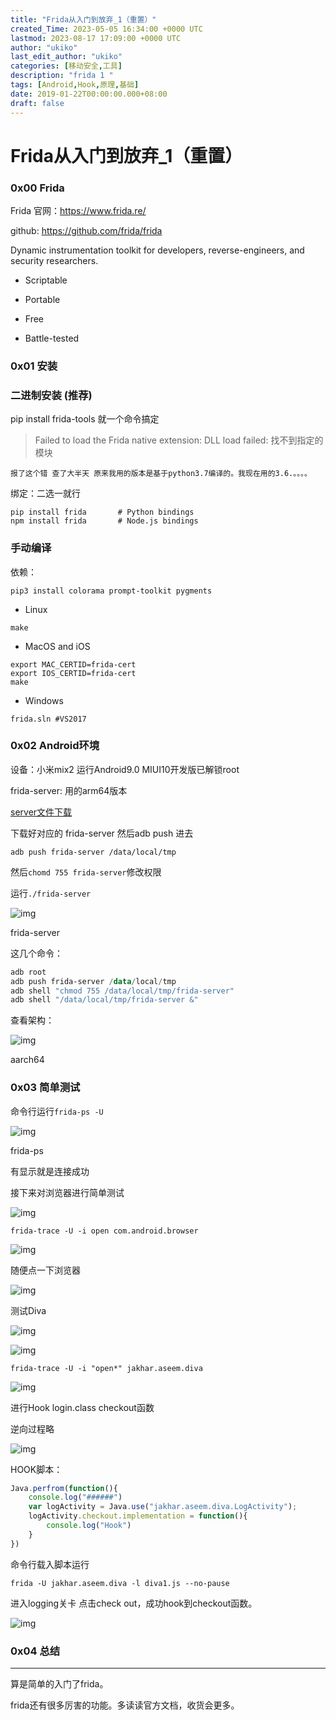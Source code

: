 ```yaml
---
title: "Frida从入门到放弃_1（重置）"
created_Time: 2023-05-05 16:34:00 +0000 UTC
lastmod: 2023-08-17 17:09:00 +0000 UTC
author: "ukiko"
last_edit_author: "ukiko"
categories: [移动安全,工具]
description: "frida 1 "
tags: [Android,Hook,原理,基础]
date: 2019-01-22T00:00:00.000+08:00
draft: false
---
```


# Frida从入门到放弃_1（重置）

### 0x00 Frida

Frida 官网：https://www.frida.re/

github: https://github.com/frida/frida

Dynamic instrumentation toolkit for developers, reverse-engineers, and security researchers.

- Scriptable

- Portable

- Free

- Battle-tested

### 0x01 安装

### 二进制安装 (推荐)

pip install frida-tools 就一个命令搞定

> Failed to load the Frida native extension: DLL load failed: 找不到指定的模块

	报了这个错 查了大半天 原来我用的版本是基于python3.7编译的。我现在用的3.6.。。。。



绑定：二选一就行

```shell
pip install frida       # Python bindings
npm install frida       # Node.js bindings
```

### 手动编译

依赖：

`pip3 install colorama prompt-toolkit pygments`

- Linux

`make`

- MacOS and iOS

```shell
export MAC_CERTID=frida-cert
export IOS_CERTID=frida-cert
make
```

- Windows

```shell
frida.sln #VS2017
```

### 0x02 Android环境

设备：小米mix2 运行Android9.0 MIUI10开发版已解锁root

frida-server: 用的arm64版本

[server文件下载](https://github.com/frida/frida/releases)

下载好对应的 frida-server 然后adb push 进去

`adb push frida-server /data/local/tmp`

然后`chomd 755 frida-server`修改权限

运行`./frida-server`

![img](https://my-md-1253484710.file.myqcloud.com/20190112133452.png)

frida-server

这几个命令：

```powershell
adb root
adb push frida-server /data/local/tmp
adb shell "chmod 755 /data/local/tmp/frida-server"
adb shell "/data/local/tmp/frida-server &"
```

查看架构：

![img](https://my-md-1253484710.file.myqcloud.com/20190616145105.png)

aarch64

### 0x03 简单测试

命令行运行`frida-ps -U`

![img](https://my-md-1253484710.file.myqcloud.com/20190112133604.png)

frida-ps

有显示就是连接成功

接下来对浏览器进行简单测试

![img](https://my-md-1253484710.file.myqcloud.com/20190616150349.png)

`frida-trace -U -i open com.android.browser`

![img](https://my-md-1253484710.file.myqcloud.com/20190616150506.png)

随便点一下浏览器

![img](https://my-md-1253484710.file.myqcloud.com/20190616150623.png)

测试Diva

![img](https://my-md-1253484710.file.myqcloud.com/20190616151039.jpg)

![img](https://my-md-1253484710.file.myqcloud.com/20190616151307.png)

`frida-trace -U -i "open*" jakhar.aseem.diva`

![img](https://my-md-1253484710.file.myqcloud.com/20190616151432.png)

进行Hook login.class checkout函数

逆向过程略

![img](https://my-md-1253484710.file.myqcloud.com/20190616151826.png)

HOOK脚本：

```javascript
Java.perfrom(function(){
    console.log("######")
    var logActivity = Java.use("jakhar.aseem.diva.LogActivity");
    logActivity.checkout.implementation = function(){
        console.log("Hook")
    }
})
```

命令行载入脚本运行

`frida -U jakhar.aseem.diva -l diva1.js --no-pause`

进入logging关卡 点击check out，成功hook到checkout函数。

![img](https://my-md-1253484710.file.myqcloud.com/20190616153553.png)

### 0x04 总结

---

算是简单的入门了frida。

frida还有很多厉害的功能。多读读官方文档，收货会更多。

